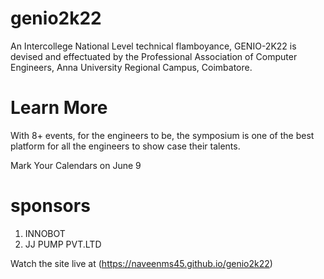 # genio2k22

An Intercollege National Level technical flamboyance,
GENIO-2K22 is devised and effectuated by the Professional Association of Computer Engineers,
Anna University Regional Campus, Coimbatore.

# Learn More

With 8+ events, for the engineers to be, the symposium is one of the best platform for all the engineers to show case their talents.

Mark Your Calendars on
 June 9
 
 # sponsors
 
 1. INNOBOT
 2. JJ PUMP PVT.LTD
 
 
 Watch the site live at (https://naveenms45.github.io/genio2k22)
 
 
